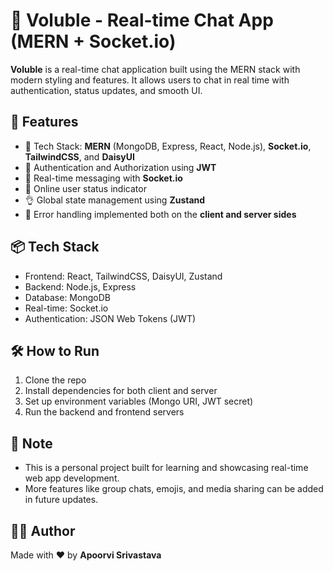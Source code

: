<h1>💬 Voluble - Real-time Chat App (MERN + Socket.io)</h1>

<p><strong>Voluble</strong> is a real-time chat application built using the MERN stack with modern styling and features. It allows users to chat in real time with authentication, status updates, and smooth UI.</p>

<h2>🚀 Features</h2>
<ul>
  <li>🌟 Tech Stack: <strong>MERN</strong> (MongoDB, Express, React, Node.js), <strong>Socket.io</strong>, <strong>TailwindCSS</strong>, and <strong>DaisyUI</strong></li>
  <li>🎃 Authentication and Authorization using <strong>JWT</strong></li>
  <li>👾 Real-time messaging with <strong>Socket.io</strong></li>
  <li>🚦 Online user status indicator</li>
  <li>👌 Global state management using <strong>Zustand</strong></li>
  <li>🐞 Error handling implemented both on the <strong>client and server sides</strong></li>
</ul>

<h2>📦 Tech Stack</h2>
<ul>
  <li>Frontend: React, TailwindCSS, DaisyUI, Zustand</li>
  <li>Backend: Node.js, Express</li>
  <li>Database: MongoDB</li>
  <li>Real-time: Socket.io</li>
  <li>Authentication: JSON Web Tokens (JWT)</li>
</ul>

<h2>🛠️ How to Run</h2>
<ol>
  <li>Clone the repo</li>
  <li>Install dependencies for both client and server</li>
  <li>Set up environment variables (Mongo URI, JWT secret)</li>
  <li>Run the backend and frontend servers</li>
</ol>

<h2>📌 Note</h2>
<ul>
  <li>This is a personal project built for learning and showcasing real-time web app development.</li>
  <li>More features like group chats, emojis, and media sharing can be added in future updates.</li>
</ul>

<h2>🧑‍💻 Author</h2>
<p>Made with ❤️ by <strong>Apoorvi Srivastava</strong></p>
